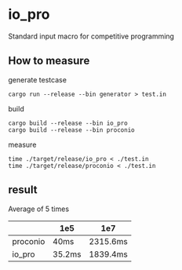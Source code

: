 # io_pro

Standard input macro for competitive programming

## How to measure
generate testcase
```
cargo run --release --bin generator > test.in
```

build
```
cargo build --release --bin io_pro
cargo build --release --bin proconio
```

measure
```
time ./target/release/io_pro < ./test.in
time ./target/release/proconio < ./test.in
```

## result
Average of 5 times

|        |  1e5  |    1e7   |
|  ----  | ----  |   ----   |
|proconio|  40ms   |  2315.6ms  |
| io_pro |  35.2ms   |  1839.4ms  |
